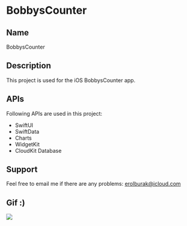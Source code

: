 # BobbysCounter

## Name
BobbysCounter

## Description
This project is used for the iOS BobbysCounter app.

## APIs
Following APIs are used in this project:
- SwiftUI
- SwiftData
- Charts
- WidgetKit
- CloudKit Database

## Support
Feel free to email me if there are any problems: erolburak@icloud.com

## Gif :)
<img src="https://media3.giphy.com/media/v1.Y2lkPTc5MGI3NjExdDI3emQxaHl0bm5uZmNsaXRtNzNjcDRvN2s3OXV4NmFxMnR3d2didyZlcD12MV9pbnRlcm5hbF9naWZfYnlfaWQmY3Q9Zw/Ws6T5PN7wHv3cY8xy8/giphy.gif" />
